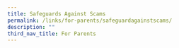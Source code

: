 ```yaml
---
title: Safeguards Against Scams
permalink: /links/for-parents/safeguardagainstscams/
description: ""
third_nav_title: For Parents
---
```

